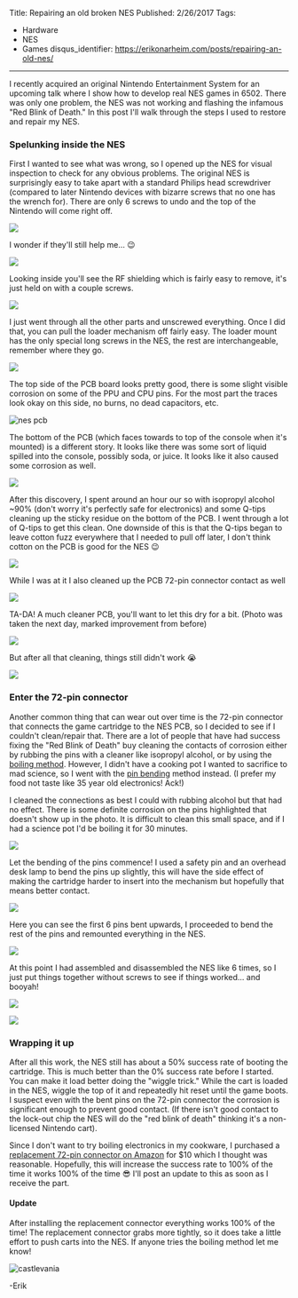 Title: Repairing an old broken NES
Published: 2/26/2017
Tags: 
 - Hardware
 - NES
 - Games
disqus_identifier: https://erikonarheim.com/posts/repairing-an-old-nes/
---

I recently acquired an original Nintendo Entertainment System for an upcoming talk where I show how to develop real NES games in 6502. There was only one problem, the NES was not working and flashing the infamous "Red Blink of Death." In this post I'll walk through the steps I used to restore and repair my NES.

### Spelunking inside the NES

First I wanted to see what was wrong, so I opened up the NES for visual inspection to check for any obvious problems. The original NES is surprisingly easy to take apart with a standard Philips head screwdriver (compared to later Nintendo devices with bizarre screws that no one has the wrench for). There are only 6 screws to undo and the top of the Nintendo will come right off.

![](images/buttomnes.png)

I wonder if they'll still help me... 😉

![](images/newwarrantee.png)

Looking inside you'll see the RF shielding which is fairly easy to remove, it's just held on with a couple screws.

![](images/rfsheilding.png)

I just went through all the other parts and unscrewed everything. Once I did that, you can pull the loader mechanism off fairly easy. The loader mount has the only special long screws in the NES, the rest are interchangeable, remember where they go.

![](images/loadermechanismgone.png)

The top side of the PCB board looks pretty good, there is some slight visible corrosion on some of the PPU and CPU pins. For the most part the traces look okay on this side, no burns, no dead capacitors, etc.

![nes pcb](images/nespcb.png)

The bottom of the PCB (which faces towards to top of the console when it's mounted) is a different story. It looks like there was some sort of liquid spilled into the console, possibly soda, or juice. It looks like it also caused some corrosion as well.

![](images/bottompcb.png)

After this discovery, I spent around an hour our so with isopropyl alcohol ~90% (don't worry it's perfectly safe for electronics) and some Q-tips cleaning up the sticky residue on the bottom of the PCB. I went through a lot of Q-tips to get this clean. One downside of this is that the Q-tips began to leave cotton fuzz everywhere that I needed to pull off later, I don't think cotton on the PCB is good for the NES 😉

![](images/qtipswabs.png)


While I was at it I also cleaned up the PCB 72-pin connector contact as well 

![](images/72pincontact.png)

TA-DA! A much cleaner PCB, you'll want to let this dry for a bit. (Photo was taken the next day, marked improvement from before)

![](images/cleanpcb.png)

But after all that cleaning, things still didn't work 😭

![](images/nesblinkofdeath.gif)

### Enter the 72-pin connector

Another common thing that can wear out over time is the 72-pin connector that connects the game cartridge to the NES PCB, so I decided to see if I couldn't clean/repair that. There are a lot of people that have had success fixing the "Red Blink of Death" buy cleaning the contacts of corrosion either by rubbing the pins with a cleaner like isopropyl alcohol, or by using the [boiling method](https://www.youtube.com/watch?v=HrrRSAr1rVs). However, I didn't have a cooking pot I wanted to sacrifice to mad science, so I went with the [pin bending](https://www.youtube.com/watch?v=1AHJGJhCLs8) method instead. (I prefer my food not taste like 35 year old electronics! Ack!)

I cleaned the connections as best I could with rubbing alcohol but that had no effect. There is some definite corrosion on the pins highlighted that doesn't show up in the photo. It is difficult to clean this small space, and if I had a science pot I'd be boiling it for 30 minutes.

![](images/72pingconnector.png)

Let the bending of the pins commence! I used a safety pin and an overhead desk lamp to bend the pins up slightly, this will have the side effect of making the cartridge harder to insert into the mechanism but hopefully that means better contact.

![](images/safetypin.png)


Here you can see the first 6 pins bent upwards, I proceeded to bend the rest of the pins and remounted everything in the NES.

![](images/pinsbent.png)

At this point I had assembled and disassembled the NES like 6 times, so I just put things together without screws to see if things worked... and booyah!

![](images/loadednes.png)

![](images/nesscreen.png)

### Wrapping it up

After all this work, the NES still has about a 50% success rate of booting the cartridge. This is much better than the 0% success rate before I started. You can make it load better doing the "wiggle trick." While the cart is loaded in the NES, wiggle the top of it and repeatedly hit reset until the game boots. I suspect even with the bent pins on the 72-pin connector the corrosion is significant enough to prevent good contact. (If there isn't good contact to the lock-out chip the NES will do the "red blink of death" thinking it's a non-licensed Nintendo cart).

Since I don't want to try boiling electronics in my cookware, I purchased a [replacement 72-pin connector on Amazon](https://www.amazon.com/gp/product/B00EUT0BQU) for $10 which I thought was reasonable. Hopefully, this will increase the success rate to 100% of the time it works 100% of the time 😎 I'll post an update to this as soon as I receive the part.

#### Update

After installing the replacement connector everything works 100% of the time! The replacement connector grabs more tightly, so it does take a little effort to push carts into the NES. If anyone tries the boiling method let me know!

![castlevania](images/castlevania.png)

-Erik
